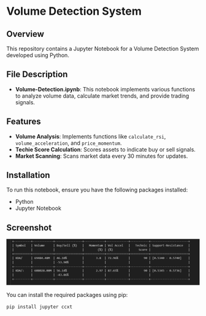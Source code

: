 # Volume Detection System

## Overview
This repository contains a Jupyter Notebook for a Volume Detection System developed using Python.

## File Description
- **Volume-Detection.ipynb**: This notebook implements various functions to analyze volume data, calculate market trends, and provide trading signals.

## Features
- **Volume Analysis**: Implements functions like `calculate_rsi`, `volume_acceleration`, and `price_momentum`.
- **Techie Score Calculation**: Scores assets to indicate buy or sell signals.
- **Market Scanning**: Scans market data every 30 minutes for updates.

## Installation
To run this notebook, ensure you have the following packages installed:
- Python
- Jupyter Notebook

## Screenshot
![Volume Detection Screenshot](Result.png)

You can install the required packages using pip:

```bash
pip install jupyter ccxt
